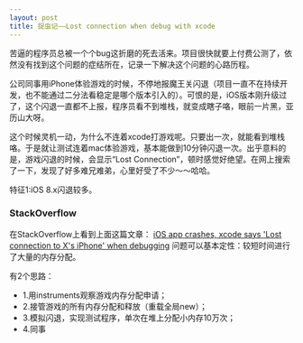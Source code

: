 ```yaml
---
layout: post
title: 捉虫记——Lost connection when debug with xcode 
---
```


苦逼的程序员总被一个个bug这折磨的死去活来。项目很快就要上付费公测了，依然没有找到这个问题的症结所在，记录一下解决这个问题的心路历程。

公司同事用iPhone体验游戏的时候，不停地报魔王关闪退（项目一直不在持续开发，也不能通过二分法看稳定是哪个版本引入的）。可恨的是，iOS版本刚升级过了，这个闪退一直都不上报，程序员看不到堆栈，就变成瞎子咯，眼前一片黑，亚历山大呀。

这个时候灵机一动，为什么不连着xcode打游戏呢。只要出一次，就能看到堆栈咯。于是就让测试连着mac体验游戏，基本能做到10分钟闪退一次。出乎意料的是，游戏闪退的时候，会显示“Lost Connection”，顿时感觉好绝望。在网上搜索了一下，发现了好多难兄难弟，心里好受了不少～～哈哈。

特征1:iOS 8.x闪退较多。

### StackOverflow
在StackOverflow上看到上面这篇文章：
[iOS app crashes, xcode says 'Lost connection to X's iPhone' when debugging](http://stackoverflow.com/questions/26020832/ios-app-crashes-xcode-says-lost-connection-to-xs-iphone-when-debugging)
问题可以基本定性：较短时间进行了大量的内存分配。

有2个思路：

+ 1.用instruments观察游戏内存分配申请；
+ 2.接管游戏的所有内存分配和释放（重载全局new）；
+ 3.模拟闪退，实现测试程序，单次在堆上分配小内存10万次；
+ 4.同事